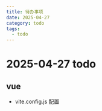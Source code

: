 ```yaml
---
title: 待办事项
date: 2025-04-27
category: todo
tags:
  - todo
---
```


# 2025-04-27 todo

## vue
- vite.config.js 配置